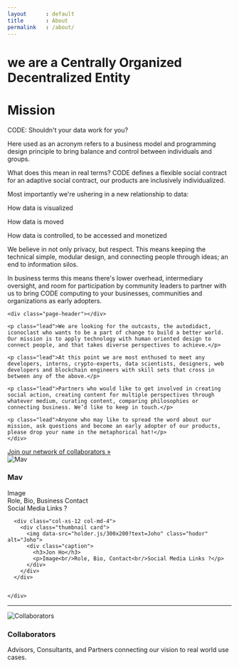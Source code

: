 ```yaml
---
layout      : default
title       : About
permalink   : /about/
---
```









<!-- Jumbotron
–––––––––––––––––––––––––––––––––––––––––––––––––– -->

<div class="jumbotron hero-unit">
  <div class="container">
    <h1>we are a Centrally Organized Decentralized Entity</h1>

  </div>
</div>

<!-- ––––––––––––––––––––––––––––––––––––––––––––– -->








<!-- Content Section
–––––––––––––––––––––––––––––––––––––––––––––––––– -->

<div class="content-section">
  <div class="container showcase">
    <div class="page-header">
      <h1>Mission</h1>
    </div>
    <p class="lead">CODE: Shouldn't your data work for you?</p>
    <p>Here used as an acronym refers to a business model and programming design principle to bring balance and control between individuals and groups.</p>
    <p>What does this mean in real terms? CODE defines a flexible social contract for an adaptive social contract, our products are inclusively individualized.</p>
    <p>Most importantly we're ushering in a new relationship to data:</p>
    <p class="text-center">How data is visualized</p>
    <p class="text-center">How data is moved</p>
    <p class="text-center">How data is controlled, to be accessed and monetized</p>
    <p>We believe in not only privacy, but respect. This means keeping the technical simple, modular design, and connecting people through ideas; an end to information silos.</p>
    <p>In business terms this means there's lower overhead, intermediary oversight, and room for participation by community leaders to partner with us to bring CODE computing to your businesses, communities and organizations as early adopters.</p>

    <div class="page-header"></div>

    <p class="lead">We are looking for the outcasts, the autodidact, iconoclast who wants to be a part of change to build a better world. Our mission is to apply technology with human oriented design to connect people, and that takes diverse perspectives to achieve.</p>

    <p class="lead">At this point we are most enthused to meet any developers, interns, crypto-experts, data scientists, designers, web developers and blockchain engineers with skill sets that cross in between any of the above.</p>

    <p class="lead">Partners who would like to get involved in creating social action, creating content for multiple perspectives through whatever medium, curating content, comparing philosophies or connecting business. We’d like to keep in touch.</p>

    <p class="lead">Anyone who may like to spread the word about our mission, ask questions and become an early adopter of our products, please drop your name in the metaphorical hat!</p>
    </div>
  </div>


<!-- ––––––––––––––––––––––––––––––––––––––––––––– -->








<!-- Section Primary BG
––––––––––––––––––––––––––––––––––––––––––––– -->

<div class="layout-section bg-primary">
  <div class="container">
    <a class="btn btn-primary btn-lg" href="/contact" role="button">Join our network of collaborators &raquo;</a> 
  </div>
</div>

<!-- –––––––––––––––––––––––––––––––––––––––– -->








<!-- Cards
–––––––––––––––––––––––––––––––––––––––––––––––––– -->

<div class="cards-section cards">
  <div class="container-fluid">
    <div class="row">
    <!--
      <div class="col-xs-12 col-md-4">
        <div class="thumbnail card">
          <img data-src="holder.js/300x200" class="hodor" alt="Hodor">
          <div class="caption">
            <h3>Could be</h3>
            <p>cards leading to our internal or external presence</p>
            <p>
              <a class="btn btn-default" href="#" role="button">View details &raquo;</a>
            </p>
          </div>
        </div>
      </div>
    -->
      <div class="col-xs-12 col-md-4 col-md-offset-2">
        <div class="thumbnail card">
          <img data-src="holder.js/300x200?text=Mav" class="hodor" alt="Mav">
          <div class="caption">
            <h3>Mav</h3>
            <p>Image<br/>Role, Bio, Business Contact<br/>Social Media Links ?</p>
          </div>
        </div>
      </div>

      <div class="col-xs-12 col-md-4">
        <div class="thumbnail card">
          <img data-src="holder.js/300x200?text=Joho" class="hodor" alt="Joho">
          <div class="caption">
            <h3>Jon Ho</h3>
            <p>Image<br/>Role, Bio, Contact<br/>Social Media Links ?</p>
          </div>
        </div>
      </div>
      

    </div>
  </div>
</div>

<!-- ––––––––––––––––––––––––––––––––––––––––––––– -->







<hr/>








<!-- Cards
–––––––––––––––––––––––––––––––––––––––––––––––––– -->

<div class="cards-section cards">
  <div class="container-fluid">
    <div class="row">
      <div class="col-xs-12 col-md-4 col-md-offset-4">
        <div class="thumbnail card">
          <img data-src="holder.js/300x200?text=Collaborators" class="hodor" alt="Collaborators">
          <div class="caption">
            <h3>Collaborators</h3>
            <p>Advisors, Consultants, and Partners connecting our vision to real world use cases.</p>
          </div>
        </div>
      </div>
    </div>
  </div>
</div>

<!-- ––––––––––––––––––––––––––––––––––––––––––––– -->
